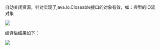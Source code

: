 自动关闭资源，针对实现了java.io.Closeable接口的对象有效，如：典型的IO流对象

![](https://pic.superbed.cn/item/5e36b5342fb38b8c3c62d57a.jpg)

编译后结果如下：

![](https://pic.superbed.cn/item/5e36b56e2fb38b8c3c62deda.jpg)



